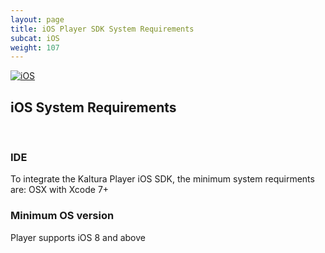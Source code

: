 ```yaml
---
layout: page
title: iOS Player SDK System Requirements
subcat: iOS
weight: 107
---
```


[![iOS](https://img.shields.io/badge/iOS-Supported-green.svg)](https://github.com/kaltura/player-sdk-native-ios)

## iOS System Requirements 
&nbsp;

### IDE 
To integrate the Kaltura Player iOS SDK, the minimum system requirments are:
OSX with Xcode 7+ 
  
### Minimum OS version 
Player supports iOS 8 and above 



  

